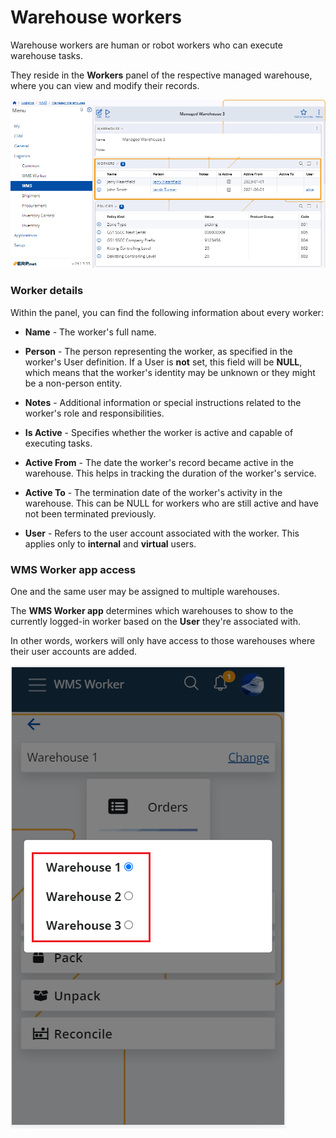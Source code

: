 # Warehouse workers

Warehouse workers are human or robot workers who can execute warehouse tasks.

They reside in the **Workers** panel of the respective managed warehouse, where you can view and modify their records.

![Workers Panel](pictures/Managed_Warehouses_workers_04_06.png)

### Worker details

Within the panel, you can find the following information about every worker:

- **Name** - The worker's full name.

- **Person** - The person representing the worker, as specified in the worker's User definition. If a User is **not** set, this field will be **NULL**, which means that the worker's identity may be unknown or they might be a non-person entity. 

- **Notes** - Additional information or special instructions related to the worker's role and responsibilities.

- **Is Active** - Specifies whether the worker is active and capable of executing tasks. 

- **Active From** - The date the worker's record became active in the warehouse. This helps in tracking the duration of the worker's service.

- **Active To** - The termination date of the worker's activity in the warehouse. This can be NULL for workers who are still active and have not been terminated previously.

- **User** - Refers to the user account associated with the worker. This applies only to **internal** and **virtual** users.

### WMS Worker app access

One and the same user may be assigned to multiple warehouses.

The **WMS Worker app** determines which warehouses to show to the currently logged-in worker based on the **User** they're associated with.

In other words, workers will only have access to those warehouses where their user accounts are added. 

![Warehouses List in the App](pictures/warehouse-list-worker.png)
